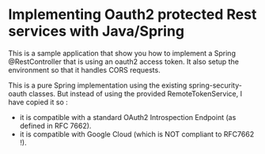# Implementing Oauth2 protected Rest services with Java/Spring

This is a sample application that show you how to implement a Spring @RestController that is using an oauth2 access token. It also setup the environment so that it handles CORS requests.

This is a pure Spring implementation using the existing spring-security-oauth classes. But instead of using the provided RemoteTokenService, I have copied it so :

- it is compatible with a standard OAuth2 Introspection Endpoint (as defined in RFC 7662).
- it is compatible with Google Cloud (which is NOT compliant to RFC7662 !).
